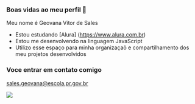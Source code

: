### Boas vidas ao meu perfil 🖤

Meu nome é Geovana Vitor de Sales

- Estou estudando [Alura] (https://www.alura.com.br)
- Estou me desenvolvendo na linguagem JavaScript
- Utilizo esse espaço para minha organizaçaõ e compartilhamento dos meu projetos desenvolvidos

### Voce entrar em contato comigo

sales.geovana@escola.pr.gov.br


![](https://github.com/user-attachments/assets/cdca49da-ab19-4697-af4e-aae8e9cf1bfd)
